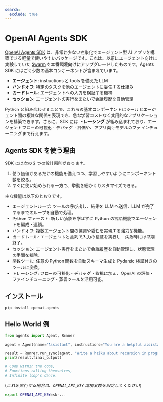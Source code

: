 ```yaml
---
search:
  exclude: true
---
```

# OpenAI Agents SDK

[OpenAI Agents SDK](https://github.com/openai/openai-agents-python) は、非常に少ない抽象化でエージェント型 AI アプリを構築できる軽量で使いやすいパッケージです。これは、以前にエージェント向けに実験していた [Swarm](https://github.com/openai/swarm/tree/main) を本番環境向けにアップグレードしたものです。Agents SDK にはごく少数の基本コンポーネントが含まれています。

-   **エージェント**: instructions と tools を備えた LLM  
-   **ハンドオフ**: 特定のタスクを他のエージェントに委任する仕組み  
-   **ガードレール**: エージェントへの入力を検証する機構  
-   **セッション**: エージェントの実行をまたいで会話履歴を自動管理

Python と組み合わせることで、これらの基本コンポーネントはツールとエージェント間の複雑な関係を表現でき、急な学習コストなく実用的なアプリケーションを構築できます。さらに、SDK には **トレーシング** が組み込まれており、エージェントフローの可視化・デバッグ・評価や、アプリ向けモデルのファインチューニングまで行えます。

## Agents SDK を使う理由

SDK には次の 2 つの設計原則があります。

1. 使う価値があるだけの機能を備えつつ、学習しやすいようにコンポーネント数を絞る。  
2. すぐに使い始められる一方で、挙動を細かくカスタマイズできる。

主な機能は以下のとおりです。

-   エージェントループ: ツールの呼び出し、結果を LLM へ送信、LLM が完了するまでのループを自動で処理。  
-   Python ファースト: 新しい抽象を学ばずに Python の言語機能でエージェントを編成・連鎖。  
-   ハンドオフ: 複数エージェント間の協調や委任を実現する強力な機能。  
-   ガードレール: エージェントと並列で入力の検証を実行し、失敗時には早期終了。  
-   セッション: エージェント実行をまたいで会話履歴を自動管理し、状態管理の手間を排除。  
-   関数ツール: 任意の Python 関数を自動スキーマ生成と Pydantic 検証付きのツールに変換。  
-   トレーシング: フローの可視化・デバッグ・監視に加え、OpenAI の評価・ファインチューニング・蒸留ツールを活用可能。

## インストール

```bash
pip install openai-agents
```

## Hello World 例

```python
from agents import Agent, Runner

agent = Agent(name="Assistant", instructions="You are a helpful assistant")

result = Runner.run_sync(agent, "Write a haiku about recursion in programming.")
print(result.final_output)

# Code within the code,
# Functions calling themselves,
# Infinite loop's dance.
```

(_これを実行する場合は、`OPENAI_API_KEY` 環境変数を設定してください_)

```bash
export OPENAI_API_KEY=sk-...
```